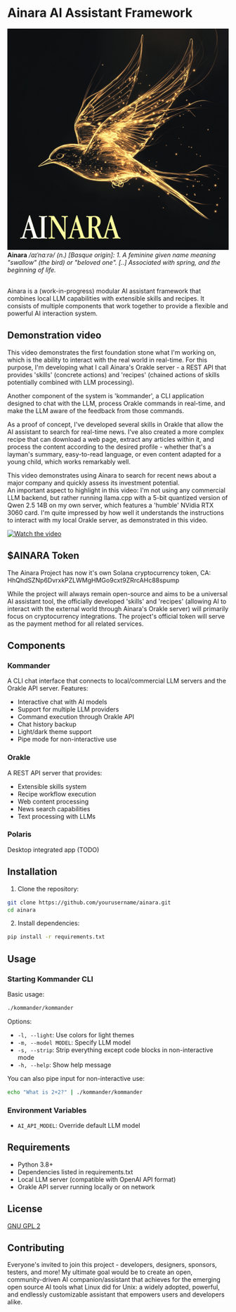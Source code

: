 # Ainara AI Assistant Framework

![Ainara logo](./assets/ainara_logo.png)
**Ainara** _/aɪˈnɑːrə/ (n.) [Basque origin]: 1. A feminine given name meaning "swallow" (the bird) or "beloved one". [..] Associated with spring, and the beginning of life._
<br><br>

Ainara is a (work-in-progress) modular AI assistant framework that combines local LLM capabilities with extensible skills and recipes. It consists of multiple components that work together to provide a flexible and powerful AI interaction system.

## Demonstration video

This video demonstrates the first foundation stone what I'm working on, which is the ability to interact with the real world in real-time. For this purpose, I'm developing what I call Ainara's Orakle server - a REST API that provides 'skills' (concrete actions) and 'recipes' (chained actions of skills potentially combined with LLM processing).

Another component of the system is 'kommander', a CLI application designed to chat with the LLM, process Orakle commands in real-time, and make the LLM aware of the feedback from those commands.

As a proof of concept, I've developed several skills in Orakle that allow the AI assistant to search for real-time news. I've also created a more complex recipe that can download a web page, extract any articles within it, and process the content according to the desired profile - whether that's a layman's summary, easy-to-read language, or even content adapted for a young child, which works remarkably well.

This video demonstrates using Ainara to search for recent news about a major company and quickly assess its investment potential.  
An important aspect to highlight in this video: I'm not using any commercial LLM backend, but rather running llama.cpp with a 5-bit quantized version of Qwen 2.5 14B on my own server, which features a 'humble' NVidia RTX 3060 card. I'm quite impressed by how well it understands the instructions to interact with my local Orakle server, as demonstrated in this video.

[![Watch the video](https://img.youtube.com/vi/prahMiHDaYM/0.jpg)](https://www.youtube.com/watch?v=prahMiHDaYM)

## $AINARA Token

The Ainara Project has now it's own Solana cryptocurrency token, CA: HhQhdSZNp6DvrxkPZLWMgHMGo9cxt9ZRrcAHc88spump

While the project will always remain open-source and aims to be a universal AI assistant tool, the officially developed 'skills' and 'recipes' (allowing AI to interact with the external world through Ainara's Orakle server) will primarily focus on cryptocurrency integrations. The project's official token will serve as the payment method for all related services.

## Components

### Kommander
A CLI chat interface that connects to local/commercial LLM servers and the Orakle API server. Features:
- Interactive chat with AI models
- Support for multiple LLM providers
- Command execution through Orakle API
- Chat history backup
- Light/dark theme support
- Pipe mode for non-interactive use

### Orakle
A REST API server that provides:
- Extensible skills system
- Recipe workflow execution
- Web content processing
- News search capabilities
- Text processing with LLMs

### Polaris
Desktop integrated app (TODO)

## Installation

1. Clone the repository:
```bash
git clone https://github.com/yourusername/ainara.git
cd ainara
```

2. Install dependencies:
```bash
pip install -r requirements.txt
```

## Usage

### Starting Kommander CLI

Basic usage:
```bash
./kommander/kommander
```

Options:
- `-l, --light`: Use colors for light themes
- `-m, --model MODEL`: Specify LLM model
- `-s, --strip`: Strip everything except code blocks in non-interactive mode
- `-h, --help`: Show help message

You can also pipe input for non-interactive use:
```bash
echo "What is 2+2?" | ./kommander/kommander
```

### Environment Variables

- `AI_API_MODEL`: Override default LLM model

## Requirements

- Python 3.8+
- Dependencies listed in requirements.txt
- Local LLM server (compatible with OpenAI API format)
- Orakle API server running locally or on network

## License

[GNU GPL 2](https://www.gnu.org/licenses/old-licenses/gpl-2.0.html)

## Contributing

Everyone's invited to join this project - developers, designers, sponsors, testers, and more! My ultimate goal would be to create an open, community-driven AI companion/assistant that achieves for the emerging open source AI tools what Linux did for Unix: a widely adopted, powerful, and endlessly customizable assistant that empowers users and developers alike.
